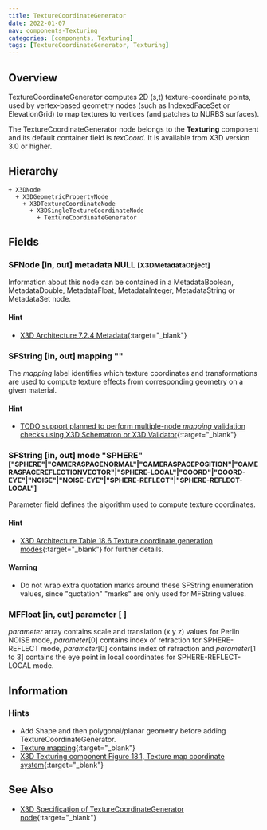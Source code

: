 ```yaml
---
title: TextureCoordinateGenerator
date: 2022-01-07
nav: components-Texturing
categories: [components, Texturing]
tags: [TextureCoordinateGenerator, Texturing]
---
```

<style>
.post h3 {
  word-spacing: 0.2em;
}
</style>

## Overview

TextureCoordinateGenerator computes 2D (s,t) texture-coordinate points, used by vertex-based geometry nodes (such as IndexedFaceSet or ElevationGrid) to map textures to vertices (and patches to NURBS surfaces).

The TextureCoordinateGenerator node belongs to the **Texturing** component and its default container field is *texCoord.* It is available from X3D version 3.0 or higher.

## Hierarchy

```
+ X3DNode
  + X3DGeometricPropertyNode
    + X3DTextureCoordinateNode
      + X3DSingleTextureCoordinateNode
        + TextureCoordinateGenerator
```

## Fields

### SFNode [in, out] **metadata** NULL <small>[X3DMetadataObject]</small>

Information about this node can be contained in a MetadataBoolean, MetadataDouble, MetadataFloat, MetadataInteger, MetadataString or MetadataSet node.

#### Hint

- [X3D Architecture 7.2.4 Metadata](https://www.web3d.org/specifications/X3Dv4Draft/ISO-IEC19775-1v4-CD1/Part01/components/core.html#Metadata){:target="_blank"}

### SFString [in, out] **mapping** ""

The *mapping* label identifies which texture coordinates and transformations are used to compute texture effects from corresponding geometry on a given material.

#### Hint

- [TODO support planned to perform multiple-node *mapping* validation checks using X3D Schematron or X3D Validator](https://savage.nps.edu/X3dValidator){:target="_blank"}

### SFString [in, out] **mode** "SPHERE" <small>["SPHERE"|"CAMERASPACENORMAL"|"CAMERASPACEPOSITION"|"CAMERASPACEREFLECTIONVECTOR"|"SPHERE-LOCAL"|"COORD"|"COORD-EYE"|"NOISE"|"NOISE-EYE"|"SPHERE-REFLECT"|"SPHERE-REFLECT-LOCAL"]</small>

Parameter field defines the algorithm used to compute texture coordinates.

#### Hint

- [X3D Architecture Table 18.6 Texture coordinate generation modes](https://www.web3d.org/specifications/X3Dv4Draft/ISO-IEC19775-1v4-CD1/Part01/components/texturing.html#t-Texturecoordgeneration){:target="_blank"} for further details.

#### Warning

- Do not wrap extra quotation marks around these SFString enumeration values, since "quotation" "marks" are only used for MFString values.

### MFFloat [in, out] **parameter** [ ]

*parameter* array contains scale and translation (x y z) values for Perlin NOISE mode, *parameter*[0] contains index of refraction for SPHERE-REFLECT mode, *parameter*[0] contains index of refraction and *parameter*[1 to 3] contains the eye point in local coordinates for SPHERE-REFLECT-LOCAL mode.

## Information

### Hints

- Add Shape and then polygonal/planar geometry before adding TextureCoordinateGenerator.
- [Texture mapping](https://en.wikipedia.org/wiki/Texture_mapping){:target="_blank"}
- [X3D Texturing component Figure 18.1, Texture map coordinate system](https://www.web3d.org/specifications/X3Dv4Draft/ISO-IEC19775-1v4-CD1/Part01/components/texturing.html#f-TextureMapCoordSystem){:target="_blank"}

## See Also

- [X3D Specification of TextureCoordinateGenerator node](https://www.web3d.org/documents/specifications/19775-1/V4.0/Part01/components/texturing.html#TextureCoordinateGenerator){:target="_blank"}
